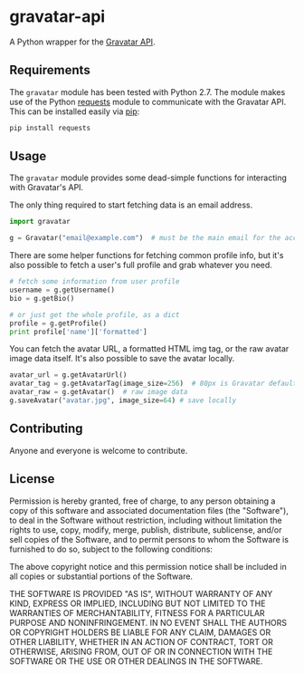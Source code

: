 gravatar-api
============

A Python wrapper for the [Gravatar API](https://en.gravatar.com/site/implement/).

## Requirements

The `gravatar` module has been tested with Python 2.7.  The module makes
use of the Python [requests](http://docs.python-requests.org/en/latest/)
module to communicate with the Gravatar API. This can be installed easily
via [pip](https://pypi.python.org/pypi/pip):

```bash
pip install requests
```

## Usage

The `gravatar` module provides some dead-simple functions for interacting
with Gravatar's API.

The only thing required to start fetching data is
an email address.

```python
import gravatar

g = Gravatar("email@example.com")  # must be the main email for the account
```

There are some helper functions for fetching common profile info, but
it's also possible to fetch a user's full profile and grab whatever you
need.

```python
# fetch some information from user profile
username = g.getUsername()
bio = g.getBio()

# or just get the whole profile, as a dict
profile = g.getProfile()
print profile['name']['formatted']
```

You can fetch the avatar URL, a formatted HTML img tag, or the raw
avatar image data itself.  It's also possible to save the avatar
locally.

```python
avatar_url = g.getAvatarUrl()
avatar_tag = g.getAvatarTag(image_size=256)  # 80px is Gravatar default
avatar_raw = g.getAvatar()  # raw image data
g.saveAvatar("avatar.jpg", image_size=64) # save locally
```

## Contributing

Anyone and everyone is welcome to contribute.

## License

Permission is hereby granted, free of charge, to any person obtaining a copy of this software and associated documentation files (the "Software"), to deal in the Software without restriction, including without limitation the rights to use, copy, modify, merge, publish, distribute, sublicense, and/or sell copies of the Software, and to permit persons to whom the Software is furnished to do so, subject to the following conditions:

The above copyright notice and this permission notice shall be included in all copies or substantial portions of the Software.

THE SOFTWARE IS PROVIDED "AS IS", WITHOUT WARRANTY OF ANY KIND, EXPRESS OR IMPLIED, INCLUDING BUT NOT LIMITED TO THE WARRANTIES OF MERCHANTABILITY, FITNESS FOR A PARTICULAR PURPOSE AND NONINFRINGEMENT. IN NO EVENT SHALL THE AUTHORS OR COPYRIGHT HOLDERS BE LIABLE FOR ANY CLAIM, DAMAGES OR OTHER LIABILITY, WHETHER IN AN ACTION OF CONTRACT, TORT OR OTHERWISE, ARISING FROM, OUT OF OR IN CONNECTION WITH THE SOFTWARE OR THE USE OR OTHER DEALINGS IN THE SOFTWARE.
